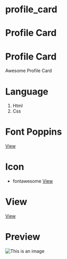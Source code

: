 # profile_card




# Profile Card

# Profile Card
Awesome  Profile Card

# Language
1. Html
2. Css



# Font Poppins
[View]()

# Icon
* fontawesome
[View](https://fontawesome.com/)




# View
[View](https://learncodingeasy.github.io/profile_card/)


# Preview
![This is an image](https://raw.githubusercontent.com/LearnCodingEasy/profile_card/main/dist/images/Previw.jpg)

